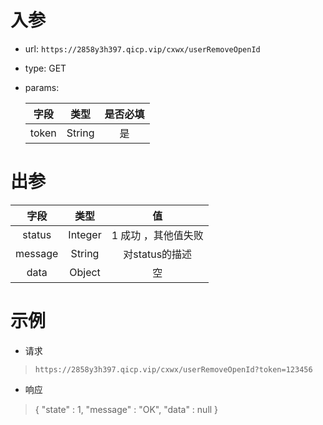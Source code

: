 # 入参

* url: ```https://2858y3h397.qicp.vip/cxwx/userRemoveOpenId```

* type: GET

* params:

  

  | 字段  |  类型  | 是否必填 |
  | :---: | :----: | :------: |
  | token | String |    是    |

# 出参

|  字段   |  类型   |         值          |
| :-----: | :-----: | :-----------------: |
| status  | Integer | 1 成功 ，其他值失败 |
| message | String  |   对status的描述    |
|  data   | Object  |         空          |

# 示例

* 请求

> `https://2858y3h397.qicp.vip/cxwx/userRemoveOpenId?token=123456`

* 响应

> {
>   "state" : 1,
>   "message" : "OK",
>   "data" : null
> }